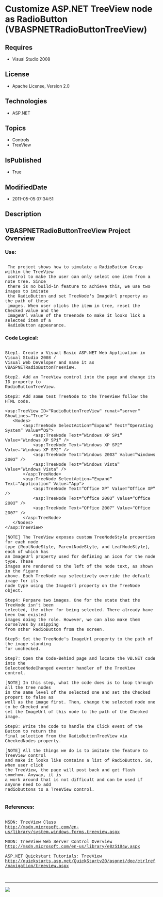 # Customize ASP.NET TreeView node as RadioButton (VBASPNETRadioButtonTreeView)
## Requires
* Visual Studio 2008
## License
* Apache License, Version 2.0
## Technologies
* ASP.NET
## Topics
* Controls
* TreeView
## IsPublished
* True
## ModifiedDate
* 2011-05-05 07:34:51
## Description

<p style="font-family:Courier New"></p>
<h2>VBASPNETRadioButtonTreeView Project Overview</h2>
<p style="font-family:Courier New"></p>
<h3>Use:</h3>
<p style="font-family:Courier New"><br>
&nbsp;The project shows how to simulate a RadioButton Group within the TreeView <br>
&nbsp;control to make the user can only select one item from a note tree. Since <br>
&nbsp;there is no build-in feature to achieve this, we use two images to imitate<br>
&nbsp;the RadioButton and set TreeNode's ImageUrl property as the path of these<br>
&nbsp;images. When user clicks the item in tree, reset the Checked value and the<br>
&nbsp;ImageUrl value of the treenode to make it looks lick a selected item of a <br>
&nbsp;RadioButton appearance. <br>
</p>
<h3>Code Logical:</h3>
<p style="font-family:Courier New"><br>
Step1. Create a Visual Basic ASP.NET Web Application in Visual Studio 2008 /<br>
Visual Web Developer and name it as VBASPNETRadioButtonTreeView.<br>
<br>
Step2. Add an TreeView control into the page and change its ID property to<br>
RadioButtonTreeView.<br>
<br>
Step3: Add some test TreeNode to the TreeView follow the HTML code.<br>
<br>
&lt;asp:TreeView ID=&quot;RadioButtonTreeView&quot; runat=&quot;server&quot; ShowLines=&quot;True&quot;&gt;<br>
&nbsp; &nbsp;&lt;Nodes&gt;<br>
&nbsp; &nbsp; &nbsp; &nbsp;&lt;asp:TreeNode SelectAction=&quot;Expand&quot; Text=&quot;Operating System&quot; Value=&quot;OS&quot;&gt;<br>
&nbsp; &nbsp; &nbsp; &nbsp; &nbsp; &nbsp;&lt;asp:TreeNode Text=&quot;Windows XP SP1&quot; Value=&quot;Windows XP SP1&quot; /&gt;<br>
&nbsp; &nbsp; &nbsp; &nbsp; &nbsp; &nbsp;&lt;asp:TreeNode Text=&quot;Windows XP SP2&quot; Value=&quot;Windows XP SP2&quot; /&gt;<br>
&nbsp; &nbsp; &nbsp; &nbsp; &nbsp; &nbsp;&lt;asp:TreeNode Text=&quot;Windows 2003&quot; Value=&quot;Windows 2003&quot; /&gt;<br>
&nbsp; &nbsp; &nbsp; &nbsp; &nbsp; &nbsp;&lt;asp:TreeNode Text=&quot;Windows Vista&quot; Value=&quot;Windows Vista&quot; /&gt;<br>
&nbsp; &nbsp; &nbsp; &nbsp;&lt;/asp:TreeNode&gt;<br>
&nbsp; &nbsp; &nbsp; &nbsp;&lt;asp:TreeNode SelectAction=&quot;Expand&quot; Text=&quot;Application&quot; Value=&quot;App&quot;&gt;<br>
&nbsp; &nbsp; &nbsp; &nbsp; &nbsp; &nbsp;&lt;asp:TreeNode Text=&quot;Office XP&quot; Value=&quot;Office XP&quot; /&gt;<br>
&nbsp; &nbsp; &nbsp; &nbsp; &nbsp; &nbsp;&lt;asp:TreeNode Text=&quot;Office 2003&quot; Value=&quot;Office 2003&quot; /&gt;<br>
&nbsp; &nbsp; &nbsp; &nbsp; &nbsp; &nbsp;&lt;asp:TreeNode Text=&quot;Office 2007&quot; Value=&quot;Office 2007&quot; /&gt;<br>
&nbsp; &nbsp; &nbsp; &nbsp;&lt;/asp:TreeNode&gt;<br>
&nbsp; &nbsp;&lt;/Nodes&gt;<br>
&lt;/asp:TreeView&gt;<br>
<br>
[NOTE] The TreeView exposes custom TreeNodeStyle properties for each node <br>
type (RootNodeStyle, ParentNodeStyle, and LeafNodeStyle), each of which has<br>
an ImageUrl property used for defining an icon for the node type. These <br>
images are rendered to the left of the node text, as shown in the figure <br>
above. Each TreeNode may selectively override the default image for its <br>
node type using the ImageUrl property on the TreeNode object. <br>
<br>
Step4: Perpare two images. One for the state that the TreeNode isn't been<br>
selected, the other for being selected. There already have been two existed<br>
images doing the role. However, we can also make them ourselves by snipping<br>
from other RadioButton from the screen.<br>
<br>
Step5: Set the TreeNode's ImageUrl property to the path of the image standing<br>
for unchecked.<br>
<br>
Step7: Open the Code-Behind page and locate the VB.NET code into the<br>
SelectedNodeChanged eventer handler of the TreeView control.<br>
<br>
[NOTE] In this step, what the code does is to loop through all the tree nodes <br>
in the same level of the selected one and set the Checked propert to false as <br>
well as the image first. Then, change the selected node one to be Checked and<br>
set the ImageUrl of this node to the path of the Checked image.<br>
<br>
Step8: Write the code to handle the Click event of the Button to return the <br>
final selection from the RadioButtonTreeView via CheckedNodes property.<br>
<br>
[NOTE] All the things we do is to imitate the feature to TreeView control <br>
and make it looks like contains a list of RadioButton. So, when user click<br>
the TreeView, the page will post back and get flash somehow. Anyway, it is<br>
a work around that is not difficult and can be used if anyone need to add<br>
radiobuttons to a TreeView control.<br>
<br>
</p>
<h3>References:</h3>
<p style="font-family:Courier New"><br>
MSDN: TreeView Class<br>
<a target="_blank" href="http://msdn.microsoft.com/en-us/library/system.windows.forms.treeview.aspx">http://msdn.microsoft.com/en-us/library/system.windows.forms.treeview.aspx</a><br>
<br>
MSDN: TreeView Web Server Control Overview<br>
<a target="_blank" href="http://msdn.microsoft.com/en-us/library/e8z5184w.aspx">http://msdn.microsoft.com/en-us/library/e8z5184w.aspx</a><br>
<br>
ASP.NET Quickstart Tutorials: TreeView<br>
<a target="_blank" href="http://quickstarts.asp.net/QuickStartv20/aspnet/doc/ctrlref/navigation/treeview.aspx">http://quickstarts.asp.net/QuickStartv20/aspnet/doc/ctrlref/navigation/treeview.aspx</a><br>
<br>
<br>
</p>
<hr>
<div><a href="http://go.microsoft.com/?linkid=9759640" style="margin-top:3px"><img src="http://bit.ly/onecodelogo">
</a></div>
